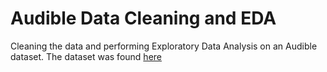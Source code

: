 # Audible Data Cleaning and EDA
Cleaning the data and performing Exploratory Data Analysis on an Audible dataset. The dataset was found [here](https://www.kaggle.com/datasets/snehangsude/audible-dataset?select=audible_uncleaned.csv)
